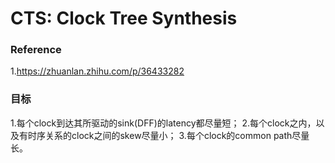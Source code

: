 # CTS: Clock Tree Synthesis
### Reference ###  
  1.https://zhuanlan.zhihu.com/p/36433282

### 目标
  1.每个clock到达其所驱动的sink(DFF)的latency都尽量短；
  2.每个clock之内，以及有时序关系的clock之间的skew尽量小；
  3.每个clock的common path尽量长。
